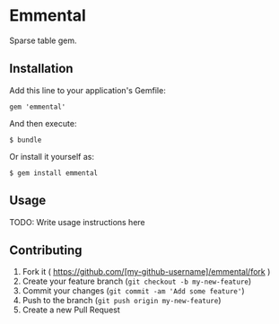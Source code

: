 # Emmental

Sparse table gem.

## Installation

Add this line to your application's Gemfile:

    gem 'emmental'

And then execute:

    $ bundle

Or install it yourself as:

    $ gem install emmental

## Usage

TODO: Write usage instructions here

## Contributing

1. Fork it ( https://github.com/[my-github-username]/emmental/fork )
2. Create your feature branch (`git checkout -b my-new-feature`)
3. Commit your changes (`git commit -am 'Add some feature'`)
4. Push to the branch (`git push origin my-new-feature`)
5. Create a new Pull Request
